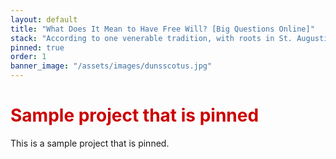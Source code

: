 ```yaml
---
layout: default
title: "What Does It Mean to Have Free Will? [Big Questions Online]"
stack: "According to one venerable tradition, with roots in St. Augustine, the mark of freedom..."
pinned: true
order: 1
banner_image: "/assets/images/dunsscotus.jpg"
---
```


<h1 style="color: #cc0000">Sample project that is pinned</h1> 

This is a sample project that is pinned.